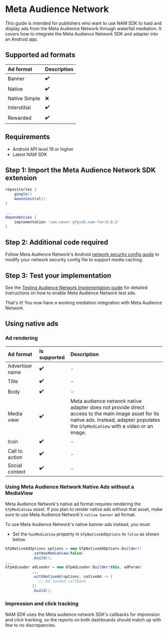 # Meta Audience Network

This guide is intended for publishers who want to use NAM SDK to load and display ads from the Meta Audience Network through waterfall mediation.
It covers how to integrate the Meta Audience Network SDK and adapter into an Android app.

## Supported ad formats 

| Ad format     | Description |
|:--------------|:------------|
| Banner        | ✔️          |
| Native        | ✔️          |
| Native Simple | ❌          |
| Interstitial  | ✔️          |
| Rewarded      | ✔️          |

## Requirements 

- Android API level 19 or higher
- Latest NAM SDK

## Step 1: Import the Meta Audience Network SDK extension

```gradle
repositories {
    google()
    mavenCentral()
}

...
dependencies {
    implementation 'com.naver.gfpsdk:nam-fan:6.0.3'  
}
```

## Step 2: Additional code required 

Follow Meta Audience Network's Android [network security config guide](https://developers.facebook.com/docs/audience-network/android-network-security-config) to modify your network security config file to support media caching.

## Step 3: Test your implementation

See the [Testing Audience Network Implementation guide](https://developers.facebook.com/docs/audience-network/setting-up/testing/platform) for detailed instructions on how to enable Meta Audience Network test ads.

That's it! You now have a working mediation integration with Meta Audience Network.

## Using native ads

### Ad rendering 

| Ad format         | Is supported | Description                                                                                                                                                                             |
|:------------------|:-------------|:----------------------------------------------------------------------------------------------------------------------------------------------------------------------------------------|
| Advertiser name   | ✔️           | -                                                                                                                                                                                       |
| Title             | ✔️           | -                                                                                                                                                                                       |
| Body              | ✔️           | -                                                                                                                                                                                       |
| Media view        | ✔️           | Meta audience network native adapter does not provide direct access to the main image asset for its native ads. Instead, adapter populates the `GfpMediaView` with a video or an image. |
| Icon              | ✔️           | -                                                                                                                                                                                       |
| Call to action    | ✔️           | -                                                                                                                                                                                       |
| Social context    | ✔️           | -                                                                                                                                                                                       |

### Using Meta Audience Network Native Ads without a MediaView

Meta Audience Network's native ad format requires rendering the `GfpMediaView` asset. 
If you plan to render native ads without that asset, make sure to use Meta Audience Network's `native banner` ad format.

To use Meta Audience Network's native banner ads instead, you must

- Set the `hasMediaView` property in `GfpNativeAdOptions` to `false` as shown below.

```java 
GfpNativeAdOptions options = new GfpNativeAdOptions.Builder()
            .setHasMediaView(false)
            .build();
... 
GfpAdLoader adLoader = new GfpAdLoader.Builder(this, adParam)
            ...
            .withNativeAd(options, nativeAd -> {
               // Ad loaded callback 
            })
            .build();
```

### Impression and click tracking

NAM SDK uses the Meta audience network SDK's callbacks for impression and click tracking, so the reports on both dashboards should match up with few to no discrepancies.